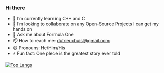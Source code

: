 ### Hi there 
- 🌱 I’m currently learning C++ and C 
- 👯 I’m looking to collaborate on any Open-Source Projects I can get my hands on
- 💬 Ask me about Formula One
- 📫 How to reach me: dutrieuxbuisl@gmail.ocm
- 😄 Pronouns: He/Him/His
- ⚡ Fun fact: One pIece is the greatest story ever told

[![Top Langs](https://github-readme-stats.vercel.app/api/top-langs/?username=DutrieuxLU)](https://github.com/DutrieuxLU/github-readme-stats)
